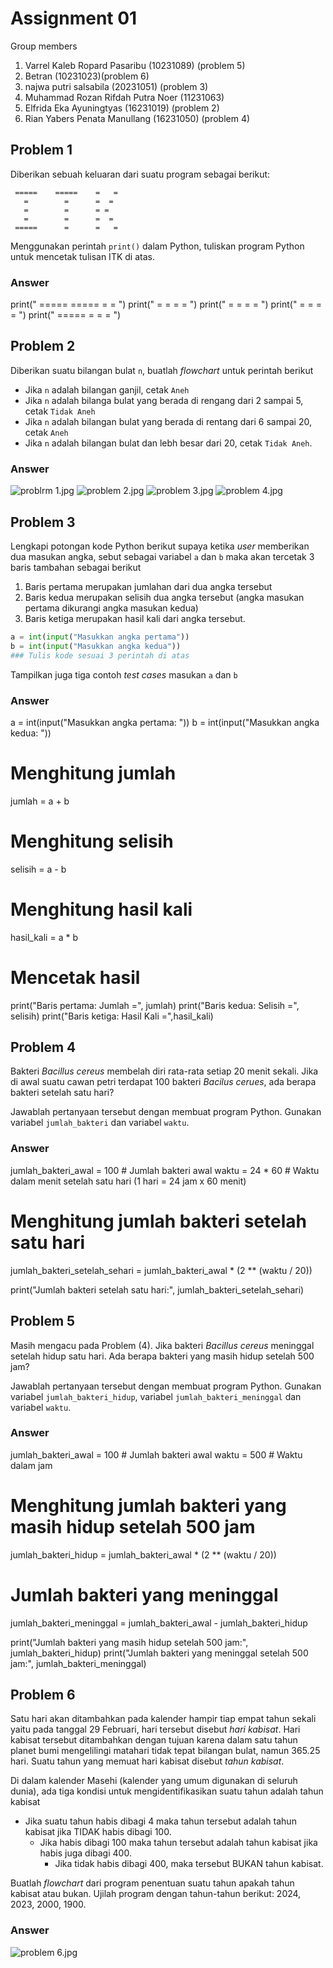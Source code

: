 # Assignment 01

Group members

1. Varrel Kaleb Ropard Pasaribu (10231089) (problem 5)
2. Betran (10231023)(problem 6)
3. najwa putri salsabila (20231051) (problem 3)
4. Muhammad Rozan Rifdah Putra Noer (11231063)
5. Elfrida Eka Ayuningtyas (16231019) (problem 2)
6. Rian Yabers Penata Manullang (16231050) (problem 4)


## Problem 1

Diberikan sebuah keluaran dari suatu program sebagai berikut:

```
 =====    =====    =   =
   =        =      =  =
   =        =      = = 
   =        =      =  =
 =====      =      =   =
```

Menggunakan perintah `print()` dalam Python, tuliskan program
Python untuk mencetak tulisan ITK di atas.

### Answer
print(" =====     =====     =   = ")
print("   =         =       =  = ")
print("   =         =       = = ")
print("   =         =       =  = ")
print(" =====       =       =   = ")
## Problem 2
Diberikan suatu bilangan bulat `n`, buatlah _flowchart_ untuk perintah berikut
- Jika `n` adalah bilangan ganjil, cetak `Aneh`
- Jika `n` adalah bilanga bulat yang berada di rengang dari 2 sampai 5,
  cetak `Tidak Aneh`
- Jika `n` adalah bilangan bulat yang berada di rentang dari 6 sampai 20,
  cetak `Aneh`
- Jika `n` adalah bilangan bulat dan lebh besar dari 20, cetak `Tidak Aneh`.

### Answer
![problrm 1.jpg](..%2FDocuments%2Fproblrm%201.jpg)
![problem 2.jpg](..%2FDocuments%2Fproblem%202.jpg)
![problem 3.jpg](..%2FDocuments%2Fproblem%203.jpg)
![problem 4.jpg](..%2FDocuments%2Fproblem%204.jpg)
## Problem 3
Lengkapi potongan kode Python berikut supaya ketika _user_ memberikan 
dua masukan angka, sebut sebagai variabel `a` dan `b` maka akan 
tercetak 3 baris tambahan sebagai berikut
1. Baris pertama merupakan jumlahan dari dua angka tersebut
2. Baris kedua merupakan selisih dua angka tersebut (angka masukan pertama 
   dikurangi angka masukan kedua)
3. Baris ketiga merupakan hasil kali dari angka tersebut.

```py
a = int(input("Masukkan angka pertama"))
b = int(input("Masukkan angka kedua"))
### Tulis kode sesuai 3 perintah di atas 
```

Tampilkan juga tiga contoh _test cases_ masukan `a` dan `b`

### Answer
a = int(input("Masukkan angka pertama: "))
b = int(input("Masukkan angka kedua: "))

# Menghitung jumlah
jumlah = a + b

# Menghitung selisih
selisih = a - b

# Menghitung hasil kali
hasil_kali = a * b

# Mencetak hasil
print("Baris pertama: Jumlah =", jumlah)
print("Baris kedua: Selisih =", selisih)
print("Baris ketiga: Hasil Kali =",hasil_kali)
## Problem 4
Bakteri _Bacillus cereus_ membelah diri rata-rata setiap 20 menit sekali.
Jika di awal suatu cawan petri terdapat 100 bakteri _Bacilus cerues_, 
ada berapa bakteri setelah satu hari?

Jawablah pertanyaan tersebut dengan membuat program Python.
Gunakan variabel `jumlah_bakteri` dan variabel `waktu`.

### Answer
jumlah_bakteri_awal = 100  # Jumlah bakteri awal
waktu = 24 * 60  # Waktu dalam menit setelah satu hari (1 hari = 24 jam x 60 menit)

# Menghitung jumlah bakteri setelah satu hari
jumlah_bakteri_setelah_sehari = jumlah_bakteri_awal * (2 ** (waktu / 20))

print("Jumlah bakteri setelah satu hari:", jumlah_bakteri_setelah_sehari)
## Problem 5
Masih mengacu pada Problem (4). Jika bakteri _Bacillus cereus_ 
meninggal setelah hidup satu hari. Ada berapa bakteri 
yang masih hidup setelah 500 jam?

Jawablah pertanyaan tersebut dengan membuat program Python.
Gunakan variabel `jumlah_bakteri_hidup`, variabel `jumlah_bakteri_meninggal` dan variabel `waktu`.

### Answer
jumlah_bakteri_awal = 100  # Jumlah bakteri awal
waktu = 500  # Waktu dalam jam

# Menghitung jumlah bakteri yang masih hidup setelah 500 jam
jumlah_bakteri_hidup = jumlah_bakteri_awal * (2 ** (waktu / 20))

# Jumlah bakteri yang meninggal
jumlah_bakteri_meninggal = jumlah_bakteri_awal - jumlah_bakteri_hidup

print("Jumlah bakteri yang masih hidup setelah 500 jam:", jumlah_bakteri_hidup)
print("Jumlah bakteri yang meninggal setelah 500 jam:", jumlah_bakteri_meninggal)
## Problem 6
Satu hari akan ditambahkan pada kalender hampir tiap empat tahun sekali
yaitu pada tanggal 29 Februari, hari tersebut disebut _hari kabisat_.
Hari kabisat tersebut ditambahkan dengan tujuan karena dalam satu tahun
planet bumi mengelilingi matahari tidak tepat bilangan bulat, namun
365.25 hari. Suatu tahun yang memuat hari kabisat disebut _tahun kabisat_.

Di dalam kalender Masehi (kalender yang umum digunakan di seluruh dunia),
ada tiga kondisi untuk mengidentifikasikan suatu tahun adalah tahun kabisat

- Jika suatu tahun habis dibagi 4 maka tahun tersebut
  adalah tahun kabisat jika TIDAK habis dibagi 100.
  - Jika habis dibagi 100 maka tahun tersebut adalah tahun kabisat 
    jika habis juga dibagi 400.
    - Jika tidak habis dibagi 400, maka tersebut BUKAN tahun kabisat.


Buatlah _flowchart_ dari program penentuan suatu tahun 
apakah tahun kabisat atau bukan.
Ujilah program dengan tahun-tahun berikut: 2024, 2023, 2000, 1900.

### Answer
![problem 6.jpg](..%2FDocuments%2Fproblem%206.jpg)